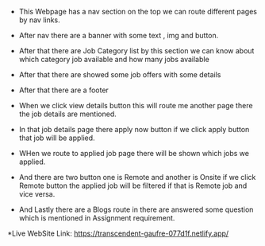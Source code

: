 * This Webpage has a nav section on the top we can route different pages by nav links.
* After nav there are a banner with some text , img and button.
* After that there are Job Category list by this section we can know about which category job available and how many jobs available

* After that there are showed some job offers with some details
* After that there are a footer 
* When we click view details button this will route me another page there the job details are mentioned.
* In that job details page there apply now button if we click apply button that job will be applied.
* WHen we route to applied job page there will be shown which jobs we applied.
* And there are two button one is Remote and another is Onsite if we click Remote button the applied job will be filtered if that is Remote job and vice versa.
* And Lastly there are a Blogs route in there are answered some question which is mentioned in Assignment requirement.


*Live WebSite Link: https://transcendent-gaufre-077d1f.netlify.app/